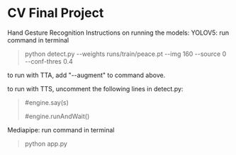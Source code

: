  # CV Final Project

Hand Gesture Recognition
Instructions on running the models:
YOLOV5: run command in terminal

> python detect.py --weights runs/train/peace.pt --img 160 --source 0 --conf-thres 0.4

to run with TTA, add "--augment" to command above.

to run with TTS, uncomment the following lines in detect.py:
> #engine.say(s)
> 
> #engine.runAndWait()

Mediapipe: run command in terminal

> python app.py
